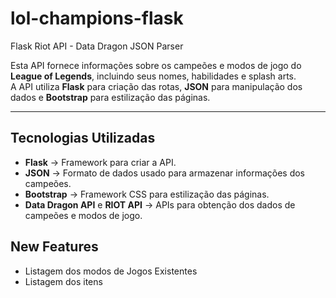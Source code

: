 # lol-champions-flask
Flask Riot API - Data Dragon JSON Parser

Esta API fornece informações sobre os campeões e modos de jogo do **League of Legends**, incluindo seus nomes, habilidades e splash arts.  
A API utiliza **Flask** para criação das rotas, **JSON** para manipulação dos dados e **Bootstrap** para estilização das páginas.

---

## Tecnologias Utilizadas

- **Flask** → Framework para criar a API.  
- **JSON** → Formato de dados usado para armazenar informações dos campeões.  
- **Bootstrap** → Framework CSS para estilização das páginas.  
- **Data Dragon API** e **RIOT API** → APIs para obtenção dos dados de campeões e modos de jogo.  

## New Features
- Listagem dos modos de Jogos Existentes
- Listagem dos itens

